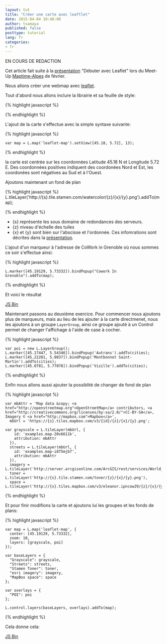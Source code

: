 ```yaml
---
layout: tut
title: "Créer une carte avec leaftlet"
date: 2015-04-04 10:48:00
author: tsamaya
published: false
posttype: tutorial
lang: fr
categories:
- fr
---
```


EN COURS DE REDACTION

Cet article fait suite à la [présentation](http://maptime-alpes.com/leaflet-first-webmap/) "Débuter avec Leaflet" lors du Meet-Up [Maptime-Alpes](http://maptime-alpes.com) de février.

Nous allons créer une webmap avec [leaflet](http://leafletjs.com).

Tout d'abord nous allons inclure la librairie et sa feuille de style:

{% highlight javascript %}

<link rel="stylesheet" href="//cdn.leafletjs.com/leaflet-0.7.3/leaflet.css" />

<script src="//cdn.leafletjs.com/leaflet-0.7.3/leaflet.js"> </script>

{% endhighlight %}

L'ajout de la carte s'effectue avec la simple syntaxe suivante:

{% highlight javascript %}

    var map = L.map('leaflet-map').setView([45.18, 5.72], 13);

{% endhighlight %}

la carte est centrée sur les coordonnées Latitude 45.18 N et Longitude 5.72 E. Des coordonnées positives indiquent des coordonées Nord et Est, les coordonées sont négatives au Sud et à l'Ouest.

Ajoutons maintenant un fond de plan

{% highlight javascript %}
    L.tileLayer('http://{s}.tile.stamen.com/watercolor/{z}/{x}/{y}.png').addTo(map);

{% endhighlight %}

- {s} représente les sous domaine de redondances des serveurs.
- {z} niveau d'échelle des tuiles
- {x} et {y} sont bien sur l'abscisse et l'ordonnée.
Ces infomrations sont décrites dans la [présentation](http://maptime-alpes.com/leaflet-first-webmap/).

L'ajout d'un marqueur à l'adresse de CoWork in Grenoble où nous sommes ce soir s'effectue ainsi:

{% highlight javascript %}

    L.marker([45.19129, 5.73332]).bindPopup("Cowork In Grenoble").addTo(map);

{% endhighlight %}


Et voici le résultat

<a class="jsbin-embed" href="http://jsbin.com/dezopu/embed?output">JS Bin</a><script src="http://static.jsbin.com/js/embed.js"></script>


Maintenant passons au deuxième exercice. Pour commencer nous ajoutons plus de marqueurs, mais au lieu de les ajouter à la carte directmenet, nous les ajoutons à un groupe `LayerGroup`, ainsi ce groupe ajouté à un Control permet de changer l'affichage à l'aide de case à cocher.

{% highlight javascript %}

    var poi = new L.LayerGroup();
    L.marker([45.17447, 5.54346]).bindPopup('Autrans').addTo(cities);
    L.marker([45.22201, 5.8037]).bindPopup('Montbonnot Saint-Martin').addTo(cities);
    L.marker([45.0781, 5.77078]).bindPopup('Vizille').addTo(cities);

{% endhighlight %}

Enfin nous allons aussi ajouter la possiblité de changer de fond de plan

{% highlight javascript %}

    var mbAttr = 'Map data &copy; <a href="http://openstreetmap.org">OpenStreetMap</a> contributors, <a href="http://creativecommons.org/licenses/by-sa/2.0/">CC-BY-SA</a>, Imagery © <a href="http://mapbox.com">Mapbox</a>',
      mbUrl = 'https://{s}.tiles.mapbox.com/v3/{id}/{z}/{x}/{y}.png';

    var grayscale = L.tileLayer(mbUrl, {
        id: 'examples.map-20v6611k',
        attribution: mbAttr
      }),
      streets = L.tileLayer(mbUrl, {
        id: 'examples.map-i875mjb7',
        attribution: mbAttr
      }),
      imagery = L.tileLayer('http://server.arcgisonline.com/ArcGIS/rest/services/World_Imagery/MapServer/tile/{z}/{y}/{x}'),
      toner = L.tileLayer('http://{s}.tile.stamen.com/toner/{z}/{x}/{y}.png'),
      space = L.tileLayer('http://{s}.tiles.mapbox.com/v3/eleanor.ipncow29/{z}/{x}/{y}.png');

{% endhighlight %}

Et pour finir modifions la carte et ajoutons lui les groupes et les fonds de plans:

{% highlight javascript %}

    var map = L.map('leaflet-map', {
      center: [45.19129, 5.73332],
      zoom: 10,
      layers: [grayscale, poi]
    });

    var baseLayers = {
      "Grayscale": grayscale,
      "Streets": streets,
      "Stamen Toner": toner,
      "esri imagery": imagery,
      "MapBox space": space
    };

    var overlays = {
      "POI": poi
    };

    L.control.layers(baseLayers, overlays).addTo(map);
{% endhighlight %}

Cela donne cela:

<a class="jsbin-embed" href="http://jsbin.com/cemimo/embed?output">JS Bin</a><script src="http://static.jsbin.com/js/embed.js"></script>
